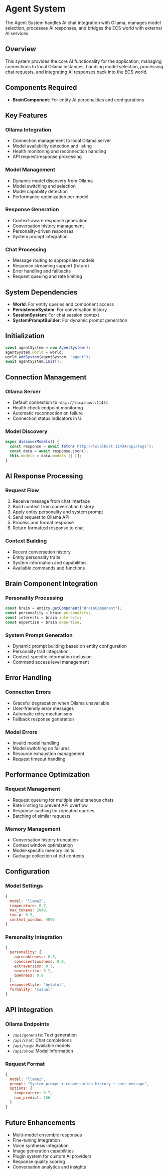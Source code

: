 # Agent System

The Agent System handles AI chat integration with Ollama, manages model selection, processes AI responses, and bridges the ECS world with external AI services.

## Overview

This system provides the core AI functionality for the application, managing connections to local Ollama instances, handling model selection, processing chat requests, and integrating AI responses back into the ECS world.

## Components Required

- **BrainComponent**: For entity AI personalities and configurations

## Key Features

### Ollama Integration
- Connection management to local Ollama server
- Model availability detection and listing
- Health monitoring and reconnection handling
- API request/response processing

### Model Management
- Dynamic model discovery from Ollama
- Model switching and selection
- Model capability detection
- Performance optimization per model

### Response Generation
- Context-aware response generation
- Conversation history management
- Personality-driven responses
- System prompt integration

### Chat Processing
- Message routing to appropriate models
- Response streaming support (future)
- Error handling and fallbacks
- Request queuing and rate limiting

## System Dependencies

- **World**: For entity queries and component access
- **PersistenceSystem**: For conversation history
- **SessionSystem**: For chat session context
- **SystemPromptBuilder**: For dynamic prompt generation

## Initialization

```javascript
const agentSystem = new AgentSystem();
agentSystem.world = world;
world.addSystem(agentSystem, "agent");
await agentSystem.init();
```

## Connection Management

### Ollama Server
- Default connection to `http://localhost:11434`
- Health check endpoint monitoring
- Automatic reconnection on failure
- Connection status indicators in UI

### Model Discovery
```javascript
async discoverModels() {
  const response = await fetch('http://localhost:11434/api/tags');
  const data = await response.json();
  this.models = data.models || [];
}
```

## AI Response Processing

### Request Flow
1. Receive message from chat interface
2. Build context from conversation history
3. Apply entity personality and system prompt
4. Send request to Ollama API
5. Process and format response
6. Return formatted response to chat

### Context Building
- Recent conversation history
- Entity personality traits
- System information and capabilities
- Available commands and functions

## Brain Component Integration

### Personality Processing
```javascript
const brain = entity.getComponent("BrainComponent");
const personality = brain.personality;
const interests = brain.interests;
const expertise = brain.expertise;
```

### System Prompt Generation
- Dynamic prompt building based on entity configuration
- Personality trait integration
- Context-specific information inclusion
- Command access level management

## Error Handling

### Connection Errors
- Graceful degradation when Ollama unavailable
- User-friendly error messages
- Automatic retry mechanisms
- Fallback response generation

### Model Errors
- Invalid model handling
- Model switching on failures
- Resource exhaustion management
- Request timeout handling

## Performance Optimization

### Request Management
- Request queuing for multiple simultaneous chats
- Rate limiting to prevent API overflow
- Response caching for repeated queries
- Batching of similar requests

### Memory Management
- Conversation history truncation
- Context window optimization
- Model-specific memory limits
- Garbage collection of old contexts

## Configuration

### Model Settings
```javascript
{
  model: "llama2",
  temperature: 0.7,
  max_tokens: 2048,
  top_p: 0.9,
  context_window: 4096
}
```

### Personality Integration
```javascript
{
  personality: {
    agreeableness: 0.8,
    conscientiousness: 0.9,
    extraversion: 0.7,
    neuroticism: 0.2,
    openness: 0.8
  },
  responseStyle: "helpful",
  formality: "casual"
}
```

## API Integration

### Ollama Endpoints
- `/api/generate`: Text generation
- `/api/chat`: Chat completions
- `/api/tags`: Available models
- `/api/show`: Model information

### Request Format
```javascript
{
  model: "llama2",
  prompt: "System prompt + conversation history + user message",
  options: {
    temperature: 0.7,
    num_predict: 256
  }
}
```

## Future Enhancements

- Multi-model ensemble responses
- Fine-tuning integration
- Voice synthesis integration
- Image generation capabilities
- Plugin system for custom AI providers
- Response quality scoring
- Conversation analytics and insights